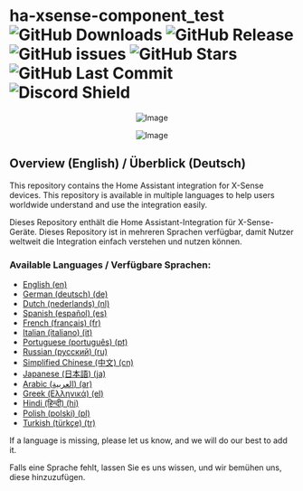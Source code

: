 # ha-xsense-component_test                                                           ![GitHub Downloads](https://img.shields.io/github/downloads/Jarnsen/ha-xsense-component_test/total.svg) ![GitHub Release](https://img.shields.io/github/release/Jarnsen/ha-xsense-component_test.svg) ![GitHub issues](https://img.shields.io/github/issues/Jarnsen/ha-xsense-component_test.svg) ![GitHub Stars](https://img.shields.io/github/stars/Jarnsen/ha-xsense-component_test.svg) ![GitHub Last Commit](https://img.shields.io/github/last-commit/Jarnsen/ha-xsense-component_test.svg) <img src="https://discord.com/api/guilds/1118894710027731025/widget.png?style=shield" alt="Discord Shield"/>


<p align="center">
  <img src="https://github.com/user-attachments/assets/8e05446e-bc14-4a21-9f6d-8e9f9defd630" alt="Image">
</p>


<p align="center">
  <img src="https://github.com/user-attachments/assets/fbe7e69b-9204-4de4-a245-e0e2bdbd7f73" alt="Image">
</p>


## Overview (English) / Überblick (Deutsch)

This repository contains the Home Assistant integration for X-Sense devices. This repository is available in multiple languages to help users worldwide understand and use the integration easily.

Dieses Repository enthält die Home Assistant-Integration für X-Sense-Geräte. Dieses Repository ist in mehreren Sprachen verfügbar, damit Nutzer weltweit die Integration einfach verstehen und nutzen können.

### Available Languages / Verfügbare Sprachen:

- [English (en)](https://github.com/Jarnsen/ha-xsense-component_test/blob/main/readme/README_en.md)
- [German (deutsch) (de)](https://github.com/Jarnsen/ha-xsense-component_test/blob/main/readme/README_de.md)
- [Dutch (nederlands) (nl)](https://github.com/Jarnsen/ha-xsense-component_test/blob/main/readme/README_nl.md)
- [Spanish (español) (es)](https://github.com/Jarnsen/ha-xsense-component_test/blob/main/readme/README_es.md)
- [French (français) (fr)](https://github.com/Jarnsen/ha-xsense-component_test/blob/main/readme/README_fr.md)
- [Italian (italiano) (it)](https://github.com/Jarnsen/ha-xsense-component_test/blob/main/readme/README_it.md)
- [Portuguese (português) (pt)](https://github.com/Jarnsen/ha-xsense-component_test/blob/main/readme/README_pt.md)
- [Russian (русский) (ru)](https://github.com/Jarnsen/ha-xsense-component_test/blob/main/readme/README_ru.md)
- [Simplified Chinese (中文) (cn)](https://github.com/Jarnsen/ha-xsense-component_test/blob/main/readme/README_cn.md)
- [Japanese (日本語) (ja)](https://github.com/Jarnsen/ha-xsense-component_test/blob/main/readme/README_ja.md)
- [Arabic (العربية) (ar)](https://github.com/Jarnsen/ha-xsense-component_test/blob/main/readme/README_ar.md)
- [Greek (Ελληνικά) (el)](https://github.com/Jarnsen/ha-xsense-component_test/blob/main/readme/README_el.md)
- [Hindi (हिन्दी) (hi)](https://github.com/Jarnsen/ha-xsense-component_test/blob/main/readme/README_hi.md)
- [Polish (polski) (pl)](https://github.com/Jarnsen/ha-xsense-component_test/blob/main/readme/README_pl.md)
- [Turkish (türkçe) (tr)](https://github.com/Jarnsen/ha-xsense-component_test/blob/main/readme/README_tr.md)

If a language is missing, please let us know, and we will do our best to add it.

Falls eine Sprache fehlt, lassen Sie es uns wissen, und wir bemühen uns, diese hinzuzufügen.

